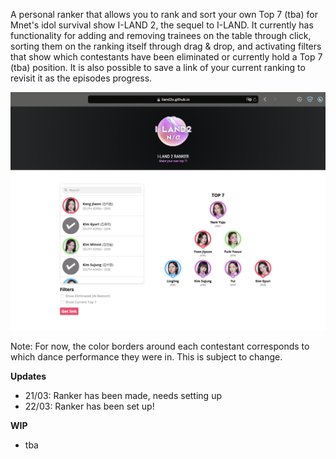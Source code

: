 A personal ranker that allows you to rank and sort your own Top 7 (tba) for Mnet's idol survival show I-LAND 2, the sequel to I-LAND. It currently has functionality for adding and removing trainees on the table through click, sorting them on the ranking itself through drag & drop, and activating filters that show which contestants have been eliminated or currently hold a Top 7 (tba) position. It is also possible to save a link of your current ranking to revisit it as the episodes progress.

![Screenshot](screenshot.png)

Note: For now, the color borders around each contestant corresponds to which dance performance they were in. This is subject to change.

<b>Updates</b>
* 21/03: Ranker has been made, needs setting up
* 22/03: Ranker has been set up!

<b>WIP</b>
* tba
